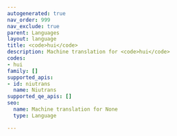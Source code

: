 ```yaml
---
autogenerated: true
nav_order: 999
nav_exclude: true
parent: Languages
layout: language
title: <code>hui</code>
description: Machine translation for <code>hui</code>
codes:
- hui
family: []
supported_apis:
- id: niutrans
  name: Niutrans
supported_qe_apis: []
seo:
  name: Machine translation for None
  type: Language

---
```


